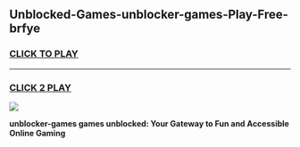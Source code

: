 
## Unblocked-Games-unblocker-games-Play-Free-brfye
<h3>
<a href="https://premium76.site?title=unblocker-games&ref=15A">CLICK TO PLAY</a></h3>
<hr>

<h3>
<a href="https://premium76.site?title=unblocker-games&ref=15A">CLICK 2 PLAY</a>
  
</h3>

<a href="https://premium76.site?title=unblocker-games&ref=15A"><img src="https://clearcache.store/games.png"></a>


**unblocker-games games unblocked: Your Gateway to Fun and Accessible Online Gaming**

